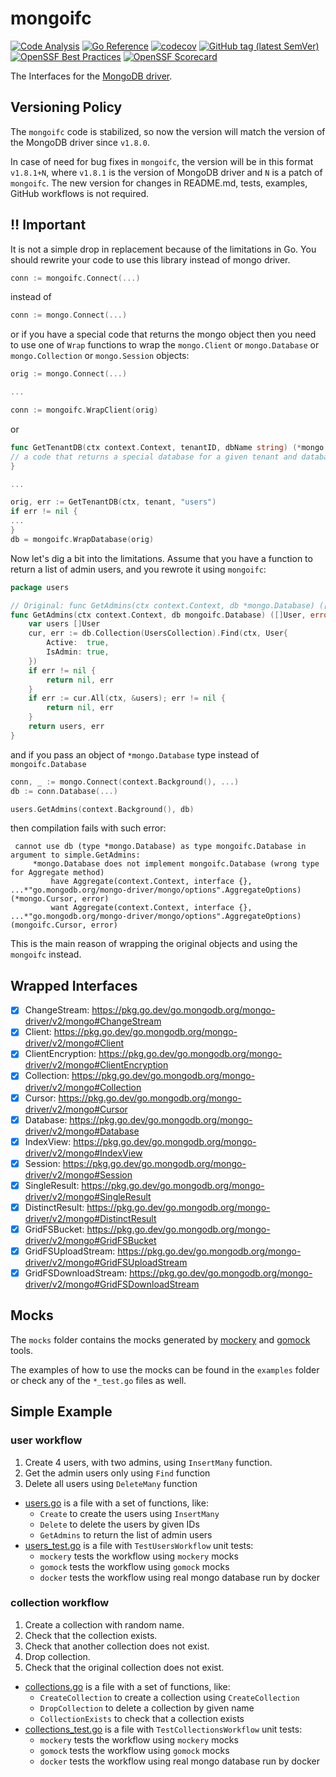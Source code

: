 # mongoifc

[![Code Analysis](https://github.com/sv-tools/mongoifc/actions/workflows/code.yaml/badge.svg)](https://github.com/sv-tools/mongoifc/actions/workflows/code.yaml)
[![Go Reference](https://pkg.go.dev/badge/github.com/sv-tools/mongoifc.svg)](https://pkg.go.dev/github.com/sv-tools/mongoifc)
[![codecov](https://codecov.io/gh/sv-tools/mongoifc/branch/main/graph/badge.svg?token=0XVOTDR1CW)](https://codecov.io/gh/sv-tools/mongoifc)
[![GitHub tag (latest SemVer)](https://img.shields.io/github/v/tag/sv-tools/mongoifc?style=flat)](https://github.com/sv-tools/mongoifc/releases)
[![OpenSSF Best Practices](https://www.bestpractices.dev/projects/8803/badge)](https://www.bestpractices.dev/projects/8803)
[![OpenSSF Scorecard](https://api.securityscorecards.dev/projects/github.com/sv-tools/mongoifc/badge)](https://securityscorecards.dev/viewer/?uri=github.com/sv-tools/mongoifc)

The Interfaces for the [MongoDB driver](https://github.com/mongodb/mongo-go-driver).

## Versioning Policy

The `mongoifc` code is stabilized, so now the version will match the version of the MongoDB driver since `v1.8.0`.

In case of need for bug fixes in `mongoifc`, the version will be in this format `v1.8.1+N`, where `v1.8.1` is the
version of MongoDB driver and `N` is a patch of `mongoifc`. The new version for changes in README.md, tests, examples,
GitHub workflows is not required.

## :bangbang: **Important**

It is not a simple drop in replacement because of the limitations in Go. You should rewrite your code to use this
library instead of mongo driver.

```go
conn := mongoifc.Connect(...)
```

instead of

```go
conn := mongo.Connect(...)
```

or if you have a special code that returns the mongo object then you need to use one of `Wrap` functions to wrap
the `mongo.Client` or `mongo.Database` or `mongo.Collection` or `mongo.Session` objects:

```go
orig := mongo.Connect(...)

...

conn := mongoifc.WrapClient(orig)
```

or

```go
func GetTenantDB(ctx context.Context, tenantID, dbName string) (*mongo.Database, error) {
// a code that returns a special database for a given tenant and database name
}

...

orig, err := GetTenantDB(ctx, tenant, "users")
if err != nil {
...
}
db = mongoifc.WrapDatabase(orig)
```

Now let's dig a bit into the limitations. Assume that you have a function to return a list of admin users, and you
rewrote it using `mongoifc`:

```go
package users

// Original: func GetAdmins(ctx context.Context, db *mongo.Database) ([]*User, error)
func GetAdmins(ctx context.Context, db mongoifc.Database) ([]User, error) {
	var users []User
	cur, err := db.Collection(UsersCollection).Find(ctx, User{
		Active:  true,
		IsAdmin: true,
	})
	if err != nil {
		return nil, err
	}
	if err := cur.All(ctx, &users); err != nil {
		return nil, err
	}
	return users, err
}
```

and if you pass an object of `*mongo.Database` type instead of `mongoifc.Database`

```go
conn, _ := mongo.Connect(context.Background(), ...)
db := conn.Database(...)

users.GetAdmins(context.Background(), db)
```

then compilation fails with such error:

     cannot use db (type *mongo.Database) as type mongoifc.Database in argument to simple.GetAdmins:
         *mongo.Database does not implement mongoifc.Database (wrong type for Aggregate method)
             have Aggregate(context.Context, interface {}, ...*"go.mongodb.org/mongo-driver/mongo/options".AggregateOptions) (*mongo.Cursor, error)
             want Aggregate(context.Context, interface {}, ...*"go.mongodb.org/mongo-driver/mongo/options".AggregateOptions) (mongoifc.Cursor, error)

This is the main reason of wrapping the original objects and using the `mongoifc` instead.

## Wrapped Interfaces

- [x] ChangeStream: https://pkg.go.dev/go.mongodb.org/mongo-driver/v2/mongo#ChangeStream
- [x] Client: https://pkg.go.dev/go.mongodb.org/mongo-driver/v2/mongo#Client
- [x] ClientEncryption: https://pkg.go.dev/go.mongodb.org/mongo-driver/v2/mongo#ClientEncryption
- [x] Collection: https://pkg.go.dev/go.mongodb.org/mongo-driver/v2/mongo#Collection
- [x] Cursor: https://pkg.go.dev/go.mongodb.org/mongo-driver/v2/mongo#Cursor
- [x] Database: https://pkg.go.dev/go.mongodb.org/mongo-driver/v2/mongo#Database
- [x] IndexView: https://pkg.go.dev/go.mongodb.org/mongo-driver/v2/mongo#IndexView
- [x] Session: https://pkg.go.dev/go.mongodb.org/mongo-driver/v2/mongo#Session
- [x] SingleResult: https://pkg.go.dev/go.mongodb.org/mongo-driver/v2/mongo#SingleResult
- [x] DistinctResult: https://pkg.go.dev/go.mongodb.org/mongo-driver/v2/mongo#DistinctResult
- [x] GridFSBucket: https://pkg.go.dev/go.mongodb.org/mongo-driver/v2/mongo#GridFSBucket
- [x] GridFSUploadStream: https://pkg.go.dev/go.mongodb.org/mongo-driver/v2/mongo#GridFSUploadStream
- [x] GridFSDownloadStream: https://pkg.go.dev/go.mongodb.org/mongo-driver/v2/mongo#GridFSDownloadStream

## Mocks

The `mocks` folder contains the mocks generated by [mockery](https://github.com/vektra/mockery)
and [gomock](https://github.com/uber-go/mock) tools.

The examples of how to use the mocks can be found in the `examples` folder or check any of the `*_test.go` files as
well.

## Simple Example

### user workflow
1. Create 4 users, with two admins, using `InsertMany` function.
2. Get the admin users only using `Find` function
3. Delete all users using `DeleteMany` function

* [users.go](https://github.com/sv-tools/mongoifc/blob/main/examples/simple/users.go) is a file with a set of functions, like:
  * `Create` to create the users using `InsertMany`
  * `Delete` to delete the users by given IDs
  * `GetAdmins` to return the list of admin users
* [users_test.go](https://github.com/sv-tools/mongoifc/blob/main/examples/simple/users_test.go) is a file with `TestUsersWorkflow` unit tests:
  * `mockery` tests the workflow using `mockery` mocks
  * `gomock` tests the workflow using `gomock` mocks
  * `docker` tests the workflow using real mongo database run by docker

### collection workflow
1. Create a collection with random name.
2. Check that the collection exists.
3. Check that another collection does not exist.
4. Drop collection.
5. Check that the original collection does not exist.

* [collections.go](https://github.com/sv-tools/mongoifc/blob/main/examples/simple/collections.go) is a file with a set of functions, like:
  * `CreateCollection` to create a collection using `CreateCollection`
  * `DropCollection` to delete a collection by given name
  * `CollectionExists` to check that a collection exists
* [collections_test.go](https://github.com/sv-tools/mongoifc/blob/main/examples/simple/collections_test.go) is a file with `TestCollectionsWorkflow` unit tests:
  * `mockery` tests the workflow using `mockery` mocks
  * `gomock` tests the workflow using `gomock` mocks
  * `docker` tests the workflow using real mongo database run by docker
